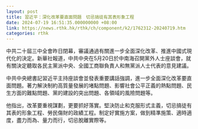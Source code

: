 ```yaml
---
layout: post
title: 習近平：深化改革要直面問題　切忌搞徒有其表形象工程
date: 2024-07-19 16:51:35.000000000 +08:00
link: https://news.rthk.hk/rthk/ch/component/k2/1762312-20240719.htm
categories: rthk
---
```


中共二十屆三中全會昨日閉幕，審議通過有關進一步全面深化改革、推進中國式現代化的決定。新華社報道，中共中央在5月20日於中南海召開黨外人士座談會，就有關決定聽取各民主黨派中央、全國工商聯負責人和無黨派人士代表的意見建議。

中共中央總書記習近平主持座談會並發表重要講話強調，進一步全面深化改革要直面問題。著力解決制約高質量發展的堵點問題、影響社會公平正義的熱點問題、民生方面的難點問題、黨的建設的突出問題、各領域的風險問題等。

他指出，改革要重視謀劃，更要抓好落實。堅決防止和克服形式主義，切忌搞徒有其表的形象工程、勞民傷財的政績工程。制定好實施方案，做到精準施策、適時適度，盡力而為、量力而行，切忌脫離實際等。
